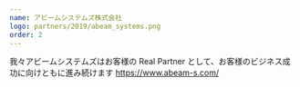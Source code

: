 ```yaml
---
name: アビームシステムズ株式会社
logo: partners/2019/abeam_systems.png
order: 2
---
```


我々アビームシステムズはお客様の Real Partner として、お客様のビジネス成功に向けともに進み続けます
https://www.abeam-s.com/
